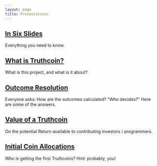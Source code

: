 ```yaml
---
layout: page
title: Presentations
---
```


## [In Six Slides](six-slide-sprint.pdf)

Everything you need to know.


## [What is Truthcoin?](what-is-truthcoin.pdf)

What is this project, and what is it about?


## [Outcome Resolution](truthcoin-outcomes.pdf)

Everyone asks: How are the outcomes calculated? "Who decides?" Here are some of the answers.


## [Value of a Truthcoin](truthcoin-valuable.pdf)

On the potential Return available to contributing investors / programmers.


## [Initial Coin Allocations](initial-coin-allocations.pdf)

Who is getting the first Truthcoins? Hint: probably, you!







